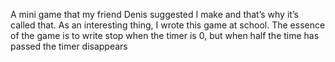 A mini game that my friend Denis suggested I make and that’s why it’s called that. As an interesting thing, I wrote this game at school.
The essence of the game is to write stop when the timer is 0, but when half the time has passed the timer disappears
